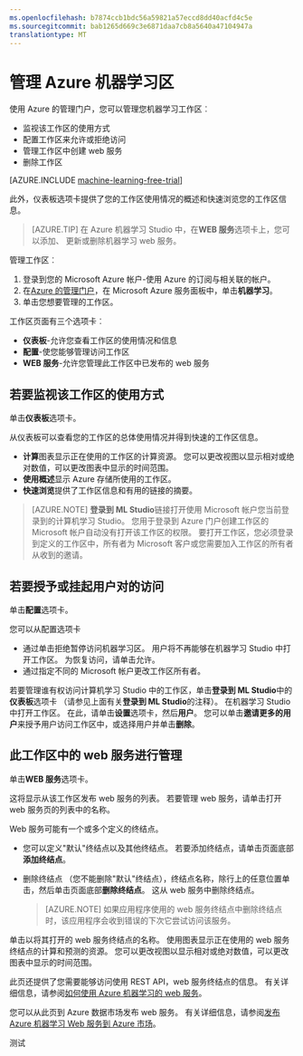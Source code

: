 ```yaml
---
ms.openlocfilehash: b7874ccb1bdc56a59821a57eccd8dd40acfd4c5e
ms.sourcegitcommit: bab1265d669c3e6871daa7cb8a5640a47104947a
translationtype: MT
---
```

<properties 
    pageTitle="管理机器学习区 |Microsoft Azure" 
    description="管理对 Azure 机器学习的工作区的访问和部署和管理 ML API web 服务" 
    services="machine-learning" 
    documentationCenter="" 
    authors="garyericson" 
    manager="paulettm" 
    editor="cgronlun"/>

<tags 
    ms.service="machine-learning" 
    ms.workload="data-services" 
    ms.tgt_pltfrm="na" 
    ms.devlang="na" 
    ms.topic="article" 
    ms.date="07/10/2015" 
    ms.author="garye"/>


# 管理 Azure 机器学习区 
使用 Azure 的管理门户，您可以管理您机器学习工作区︰

- 监视该工作区的使用方式
- 配置工作区来允许或拒绝访问
- 管理工作区中创建 web 服务
- 删除工作区

[AZURE.INCLUDE [machine-learning-free-trial](../../includes/machine-learning-free-trial.md)]

此外，仪表板选项卡提供了您的工作区使用情况的概述和快速浏览您的工作区信息。  

> [AZURE.TIP] 在 Azure 机器学习 Studio 中，在**WEB 服务**选项卡上，您可以添加、 更新或删除机器学习 web 服务。

管理工作区︰

1.  登录到您的 Microsoft Azure 帐户-使用 Azure 的订阅与相关联的帐户。
2.  在[Azure 的管理门户](https://manage.windowsazure.com/)，在 Microsoft Azure 服务面板中，单击**机器学习**。
3.  单击您想要管理的工作区。

工作区页面有三个选项卡︰

- **仪表板**-允许您查看工作区的使用情况和信息
- **配置**-使您能够管理访问工作区
- **WEB 服务**-允许您管理此工作区中已发布的 web 服务

  
## 若要监视该工作区的使用方式

单击**仪表板**选项卡。

从仪表板可以查看您的工作区的总体使用情况并得到快速的工作区信息。

- **计算**图表显示正在使用的工作区的计算资源。 您可以更改视图以显示相对或绝对数值，可以更改图表中显示的时间范围。
- **使用概述**显示 Azure 存储所使用的工作区。
- **快速浏览**提供了工作区信息和有用的链接的摘要。

> [AZURE.NOTE] **登录到 ML Studio**链接打开使用 Microsoft 帐户您当前登录到的计算机学习 Studio。 您用于登录到 Azure 门户创建工作区的 Microsoft 帐户自动没有打开该工作区的权限。 要打开工作区，您必须登录到定义的工作区中，所有者为 Microsoft 客户或您需要加入工作区的所有者从收到的邀请。 


## 若要授予或挂起用户对的访问 ##

单击**配置**选项卡。

您可以从配置选项卡
 
- 通过单击拒绝暂停访问机器学习区。 用户将不再能够在机器学习 Studio 中打开工作区。 为恢复访问，请单击允许。
- 通过指定不同的 Microsoft 帐户更改工作区所有者。 

若要管理谁有权访问计算机学习 Studio 中的工作区，单击**登录到 ML Studio**中的**仪表板**选项卡 （请参见上面有关**登录到 ML Studio**的注释）。 在机器学习 Studio 中打开工作区。 在此，请单击**设置**选项卡，然后**用户**。 您可以单击**邀请更多的用户**来授予用户访问工作区中，或选择用户并单击**删除**。


## 此工作区中的 web 服务进行管理

单击**WEB 服务**选项卡。

这将显示从该工作区发布 web 服务的列表。
若要管理 web 服务，请单击打开 web 服务页的列表中的名称。

Web 服务可能有一个或多个定义的终结点。 

- 您可以定义"默认"终结点以及其他终结点。 若要添加终结点，请单击页面底部**添加终结点**。

- 删除终结点 （您不能删除"默认"终结点），终结点名称，除行上的任意位置单击，然后单击页面底部**删除终结点**。 这从 web 服务中删除终结点。
 
    > [AZURE.NOTE] 如果应用程序使用的 web 服务终结点中删除终结点时，该应用程序会收到错误的下次它尝试访问该服务。

单击以将其打开的 web 服务终结点的名称。 使用图表显示正在使用的 web 服务终结点的计算和预测的资源。 您可以更改视图以显示相对或绝对数值，可以更改图表中显示的时间范围。

此页还提供了您需要能够访问使用 REST API，web 服务终结点的信息。 有关详细信息，请参阅[如何使用 Azure 机器学习的 web 服务][使用]。 

您可以从此页到 Azure 数据市场发布 web 服务。 有关详细信息，请参阅[发布 Azure 机器学习 Web 服务到 Azure 市场][市场]。

[使用]: machine-learning-consume-web-services.md
[市场]: machine-learning-publish-web-service-to-azure-marketplace.md

 
测试
